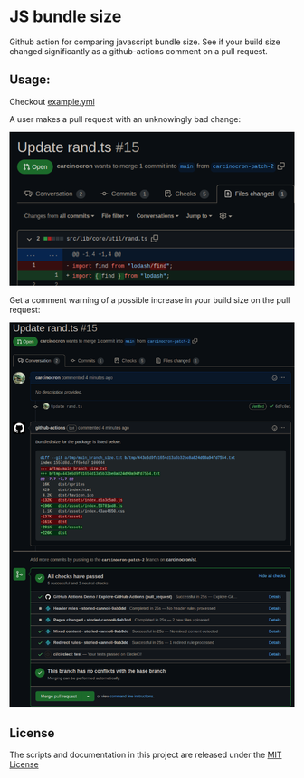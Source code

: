 # JS bundle size
Github action for comparing javascript bundle size.
See if your build size changed significantly as a github-actions comment
on a pull request.

## Usage:

Checkout [example.yml](./example.yml)

A user makes a pull request with an unknowingly bad change:

![Example of a code diff.](pr1.png)

Get a comment warning of a possible increase in your build size on the pull request:

![Example of a comment on a pull request](pr2.png)

## License
The scripts and documentation in this project are released under the [MIT License](./LICENSE)
